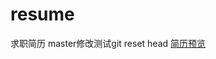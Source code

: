 # resume
求职简历 master修改测试git reset head
<a href="https://fairysusan.github.io/resume/陶芮的简历.html">简历预览</a>
